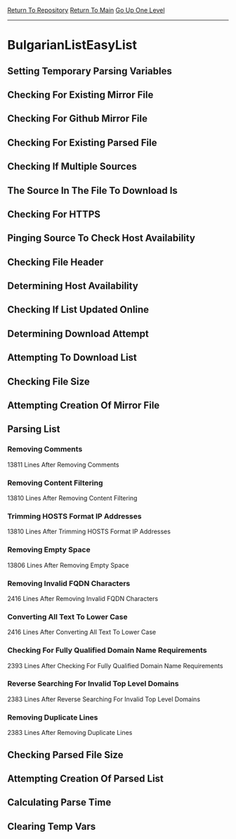 [Return To Repository](https://github.com/deathbybandaid/piholeparser/)
[Return To Main](https://github.com/deathbybandaid/piholeparser/blob/master/RecentRunLogs/Mainlog.md)
[Go Up One Level](https://github.com/deathbybandaid/piholeparser/blob/master/RecentRunLogs/TopLevelScripts/30-Processing-External-Blacklists.md)
____________________________________
# BulgarianListEasyList
## Setting Temporary Parsing Variables
## Checking For Existing Mirror File
## Checking For Github Mirror File
## Checking For Existing Parsed File
## Checking If Multiple Sources
## The Source In The File To Download Is
## Checking For HTTPS
## Pinging Source To Check Host Availability
## Checking File Header
## Determining Host Availability
## Checking If List Updated Online
## Determining Download Attempt
## Attempting To Download List
## Checking File Size
## Attempting Creation Of Mirror File
## Parsing List
### Removing Comments
13811 Lines After Removing Comments
### Removing Content Filtering
13810 Lines After Removing Content Filtering
### Trimming HOSTS Format IP Addresses
13810 Lines After Trimming HOSTS Format IP Addresses
### Removing Empty Space
13806 Lines After Removing Empty Space
### Removing Invalid FQDN Characters
2416 Lines After Removing Invalid FQDN Characters
### Converting All Text To Lower Case
2416 Lines After Converting All Text To Lower Case
### Checking For Fully Qualified Domain Name Requirements
2393 Lines After Checking For Fully Qualified Domain Name Requirements
### Reverse Searching For Invalid Top Level Domains
2383 Lines After Reverse Searching For Invalid Top Level Domains
### Removing Duplicate Lines
2383 Lines After Removing Duplicate Lines
## Checking Parsed File Size
## Attempting Creation Of Parsed List
## Calculating Parse Time
## Clearing Temp Vars
